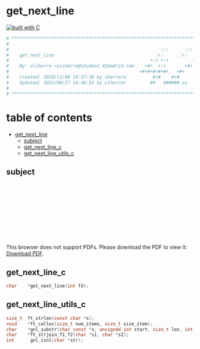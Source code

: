 # get_next_line

[![built with C](https://img.shields.io/badge/built%20with-C-blue.svg)](https://docs.microsoft.com/es-es/cpp/c-language/?view=msvc-170)

```Makefile
# **************************************************************************** #
#                                                                              #
#                                                         :::      ::::::::    #
#    get_next_line                                      :+:      :+:    :+:    #
#                                                     +:+ +:+         +:+      #
#    By: uliherre <uliherre@student.42madrid.com    +#+  +:+       +#+         #
#                                                 +#+#+#+#+#+   +#+            #
#    Created: 2019/11/08 19:37:36 by uherrero          #+#    #+#              #
#    Updated: 2022/06/27 16:46:53 by ulherrer         ##   ######.es           #
#                                                                              #
# **************************************************************************** #
```

# table of contents

- [get_next_line](#get_next_line)
  - [subject](#subject)
  - [get_next_line_c](#get_next_line_c)
  - [get_next_line_utils_c](#get_next_line_utils_c)

## subject

<object data="https://github.com/TIxtex/get_next_line_v2/raw/master/es.subject.pdf" type="application/pdf" width="700px" height="700px">
    <embed src="https://github.com/TIxtex/get_next_line_v2/raw/master/es.subject.pdf">
        <p>This browser does not support PDFs. Please download the PDF to view it: <a href="https://github.com/TIxtex/get_next_line_v2/raw/master/es.subject.pdf">Download PDF</a>.</p>
    </embed>
</object>


## get_next_line_c

```C
char    *get_next_line(int fd);
```

## get_next_line_utils_c

```C
size_t  ft_strlen(const char *s);
void    *ft_calloc(size_t num_items, size_t size_item);
char    *gnl_substr(char const *s, unsigned int start, size_t len, int flag);
char    *ft_strjoin_f1_f2(char *s1, char *s2);
int      gnl_isnl(char *str);
```
